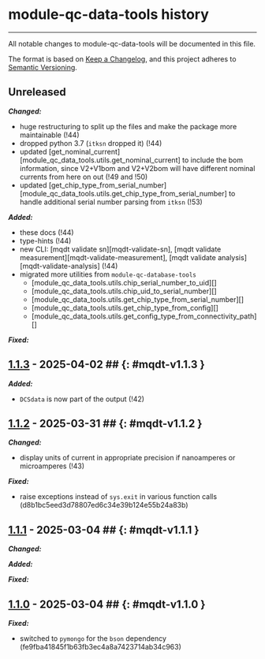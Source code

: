 # module-qc-data-tools history

---

All notable changes to module-qc-data-tools will be documented in this file.

The format is based on [Keep a Changelog](https://keepachangelog.com/en/1.0.0/),
and this project adheres to
[Semantic Versioning](https://semver.org/spec/v2.0.0.html).

## Unreleased

**_Changed:_**

- huge restructuring to split up the files and make the package more
  maintainable (!44)
- dropped python 3.7 (`itksn` dropped it) (!44)
- updated [get_nominal_current][module_qc_data_tools.utils.get_nominal_current]
  to include the bom information, since V2+V1bom and V2+V2bom will have
  different nominal currents from here on out (!49 and !50)
- updated
  [get_chip_type_from_serial_number][module_qc_data_tools.utils.get_chip_type_from_serial_number]
  to handle additional serial number parsing from `itksn` (!53)

**_Added:_**

- these docs (!44)
- type-hints (!44)
- new CLI: [mqdt validate sn][mqdt-validate-sn], [mqdt validate
  measurement][mqdt-validate-measurement], [mqdt validate
  analysis][mqdt-validate-analysis] (!44)
- migrated more utilities from `module-qc-database-tools`
  - [module_qc_data_tools.utils.chip_serial_number_to_uid][]
  - [module_qc_data_tools.utils.chip_uid_to_serial_number][]
  - [module_qc_data_tools.utils.get_chip_type_from_serial_number][]
  - [module_qc_data_tools.utils.get_chip_type_from_config][]
  - [module_qc_data_tools.utils.get_config_type_from_connectivity_path][]

**_Fixed:_**

## [1.1.3](https://gitlab.cern.ch/atlas-itk/pixel/module/module-qc-data-tools/-/tags/v1.1.3) - 2025-04-02 ## {: #mqdt-v1.1.3 }

**_Added:_**

- `DCSdata` is now part of the output (!42)

## [1.1.2](https://gitlab.cern.ch/atlas-itk/pixel/module/module-qc-data-tools/-/tags/v1.1.2) - 2025-03-31 ## {: #mqdt-v1.1.2 }

**_Changed:_**

- display units of current in appropriate precision if nanoamperes or
  microamperes (!43)

**_Fixed:_**

- raise exceptions instead of `sys.exit` in various function calls
  (d8b1bc5eed3d78807ed6c34e39b124e55b24a83b)

## [1.1.1](https://gitlab.cern.ch/atlas-itk/pixel/module/module-qc-data-tools/-/tags/v1.1.1) - 2025-03-04 ## {: #mqdt-v1.1.1 }

**_Changed:_**

**_Added:_**

**_Fixed:_**

## [1.1.0](https://gitlab.cern.ch/atlas-itk/pixel/module/module-qc-data-tools/-/tags/v1.1.0) - 2025-03-04 ## {: #mqdt-v1.1.0 }

**_Fixed:_**

- switched to `pymongo` for the `bson` dependency
  (fe9fba41845f1b63fb3ec4a8a7423714ab34c963)
